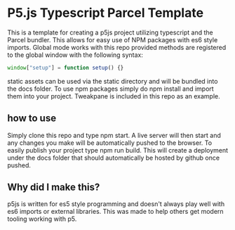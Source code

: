 # P5.js Typescript Parcel Template

This is a template for creating a p5js project utilizing typescript and the Parcel bundler. This allows for easy use of NPM packages with es6 style imports. Global mode works with this repo provided methods are registered to the global window with the following syntax:
```ts
window["setup"] = function setup() {}
```
static assets can be used via the static directory and will be bundled into the docs folder. To use npm packages simply do npm install and import them into your project. Tweakpane is included in this repo as an example. 

## how to use

Simply clone this repo and type npm start. A live server will then start and any changes you make will be automatically pushed to the browser. To easily publish your project type npm run build. This will create a deployment under the docs folder that should automatically be hosted by github once pushed. 

## Why did I make this? 

p5js is written for es5 style programming and doesn't always play well with es6 imports or external libraries. This was made to help others get modern tooling working with p5.
